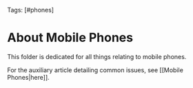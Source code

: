 Tags: [#phones]

# About Mobile Phones

This folder is dedicated for all things relating to mobile phones.

For the auxiliary article detailing common issues, see [[Mobile Phones|here]].